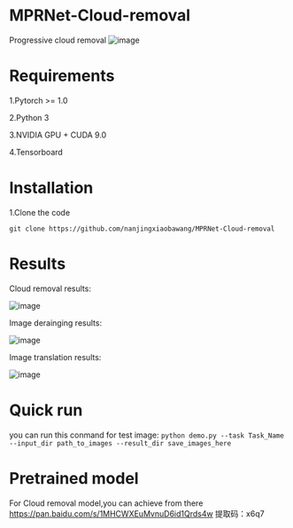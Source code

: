 # MPRNet-Cloud-removal
Progressive cloud removal
 ![image](https://github.com/zhangbaijin/MPRNet-Cloud-removal/blob/main/structure.PNG)
# Requirements
1.Pytorch >= 1.0

2.Python 3

3.NVIDIA GPU + CUDA 9.0

4.Tensorboard


# Installation

1.Clone the code


```
git clone https://github.com/nanjingxiaobawang/MPRNet-Cloud-removal
```
# Results
 Cloud removal results:
 
 ![image](https://github.com/zhangbaijin/MPRNet-Cloud-removal/blob/main/148.png)
 
 Image derainging results:
 
 ![image](https://github.com/zhangbaijin/MPRNet-Cloud-removal/blob/main/1.png)
 
 Image translation results:
 
 ![image](https://github.com/zhangbaijin/MPRNet-Cloud-removal/blob/main/15.png)
 
 # Quick run 
 you can run this conmand for test image:
 ```python demo.py --task Task_Name --input_dir path_to_images --result_dir save_images_here```

 # Pretrained model 
 For Cloud removal model,you can achieve from there https://pan.baidu.com/s/1MHCWXEuMvnuD6id1Qrds4w  提取码：x6q7 

